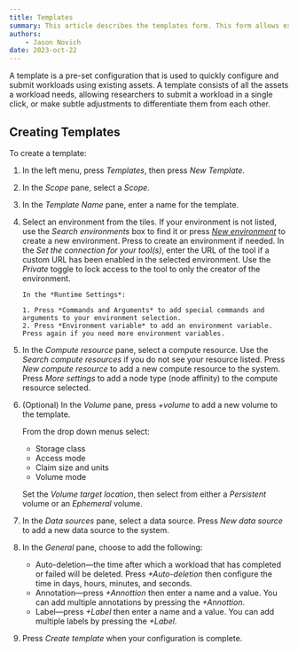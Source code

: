 ```yaml
---
title: Templates
summary: This article describes the templates form. This form allows explains what a template is, and where it is used..
authors:
    - Jason Novich
date: 2023-oct-22
---
```


A template is a pre-set configuration that is used to quickly configure and submit workloads using existing assets.
A template consists of all the assets a workload needs, allowing researchers to submit a workload in a single click, or make subtle adjustments to differentiate them from each other.

## Creating Templates

To create a template:

1. In the left menu, press *Templates*, then press *New Template*.
2. In the *Scope* pane, select a *Scope*.
3. In the *Template Name* pane, enter a name for the template.
4. Select an environment from the tiles. If your environment is not listed, use the *Search environments* box to find it or press [*New environment*](../../Researcher/user-interface/workspaces/create/create-env.md) to create a new environment. Press  to create an environment if needed. In the *Set the connection for your tool(s)*, enter the URL of the tool if a custom URL has been enabled in the selected environment. Use the *Private* toggle to lock access to the tool to only the creator of the environment.

       In the *Runtime Settings*:
    
       1. Press *Commands and Arguments* to add special commands and arguments to your environment selection.
       2. Press *Environment variable* to add an environment variable. Press again if you need more environment variables.
   
5. In the *Compute resource* pane, select a compute resource. Use the *Search compute resources* if you do not see your resource listed. Press *New compute resource* to add a new compute resource to the system. Press *More settings* to add a node type (node affinity) to the compute resource selected.
6. (Optional) In the *Volume* pane, press *+volume* to add a new volume to the template.

    From the drop down menus select:
    * Storage class
    * Access mode
    * Claim size and units
    * Volume mode

    Set the *Volume target location*, then select from either a *Persistent* volume or an *Ephemeral* volume.

7. In the *Data sources* pane, select a data source. Press *New data source* to add a new data source to the system.
8. In the *General* pane, choose to add the following:

    * Auto-deletion&mdash;the time after which a workload that has completed or failed will be deleted. Press *+Auto-deletion* then configure the time in days, hours, minutes, and seconds.
    * Annotation&mdash;press *+Annottion* then enter a name and a value. You can add multiple annotations by pressing the *+Annottion*.
    * Label&mdash;press *+Label* then enter a name and a value. You can add multiple labels by pressing the *+Label*.

9. Press *Create template* when your configuration is complete.
